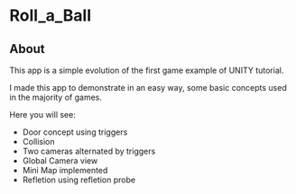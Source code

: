 # Roll_a_Ball

## About 
This app is a simple evolution of the first game example of UNITY tutorial.

I made this app to demonstrate in an easy way, some basic concepts used in the majority of games.

Here you will see:

* Door concept using triggers
* Collision
* Two cameras alternated by triggers
* Global Camera view
* Mini Map implemented
* Refletion using refletion probe
